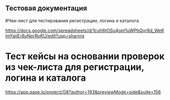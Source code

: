 ## Тестовая документация

#Чек-лист для тестирования регистрации, логина и каталога

https://docs.google.com/spreadsheets/d/1cuh6tOSu4opt1uWPbQyr8d_WeKlmYaijEr8uNprRoKU/edit?usp=sharing

# Тест кейсы на основании проверок из чек-листа для регистрации, логина и каталога

https://app.qase.io/project/G8?author=193&previewMode=side&suite=156
